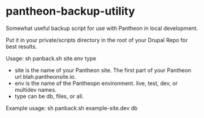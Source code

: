 # pantheon-backup-utility

Somewhat useful backup script for use with Pantheon in local development.

Put it in your private/scripts directory in the root of your Drupal Repo for best results.

Usage: sh panback.sh site.env type
* site is the name of your Pantheon site. The first part of your Pantheon url blah.pantheonsite.io.
* env is the name of the Pantheopn environment. live, test, dev, or multidev names.
* type can be db, files, or all.


Example usage: sh panback.sh example-site.dev db
